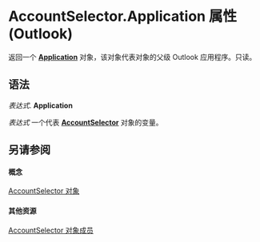 
# AccountSelector.Application 属性 (Outlook)

返回一个  **[Application](797003e7-ecd1-eccb-eaaf-32d6ddde8348.md)** 对象，该对象代表对象的父级 Outlook 应用程序。只读。


## 语法

 _表达式_. **Application**

 _表达式_ 一个代表 **[AccountSelector](846f176e-5680-a214-7624-75f3a524c989.md)** 对象的变量。


## 另请参阅


#### 概念


[AccountSelector 对象](846f176e-5680-a214-7624-75f3a524c989.md)
#### 其他资源


[AccountSelector 对象成员](cee14ad4-2d90-eef1-efb0-64b0fb8a912f.md)